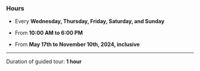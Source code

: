 ### Hours

- Every **Wednesday, Thursday, Friday, Saturday, and Sunday**

- From **10:00 AM to 6:00 PM**

- From **May 17th to November 10th, 2024, inclusive**

---

Duration of guided tour: **1 hour**
